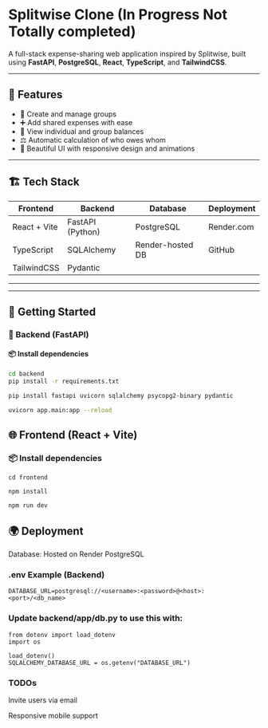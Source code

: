 #  Splitwise Clone (In Progress Not Totally completed)

A full-stack expense-sharing web application inspired by Splitwise, built using **FastAPI**, **PostgreSQL**, **React**, **TypeScript**, and **TailwindCSS**.

---

## 🔧 Features

- 👥 Create and manage groups
- ➕ Add shared expenses with ease
- 🧾 View individual and group balances
- ⚖️ Automatic calculation of who owes whom
- 🎨 Beautiful UI with responsive design and animations

---

## 🏗️ Tech Stack

| Frontend          | Backend          | Database     | Deployment |
|------------------|------------------|--------------|------------|
| React + Vite     | FastAPI (Python) | PostgreSQL   | Render.com |
| TypeScript       | SQLAlchemy       | Render-hosted DB | GitHub |
| TailwindCSS      | Pydantic         |              |           |

---

---

## 🚀 Getting Started

### 🐍 Backend (FastAPI)

#### 📦 Install dependencies

```bash
cd backend
pip install -r requirements.txt

pip install fastapi uvicorn sqlalchemy psycopg2-binary pydantic

uvicorn app.main:app --reload

```
## 🌐 Frontend (React + Vite)
### 📦 Install dependencies
```
cd frontend

npm install

npm run dev
```
## 🌍 Deployment
Database: Hosted on Render PostgreSQL

### .env Example (Backend)

    DATABASE_URL=postgresql://<username>:<password>@<host>:<port>/<db_name>
### Update backend/app/db.py to use this with:
    from dotenv import load_dotenv
    import os
    
    load_dotenv()
    SQLALCHEMY_DATABASE_URL = os.getenv("DATABASE_URL")

###  TODOs

 Invite users via email

 Responsive mobile support


